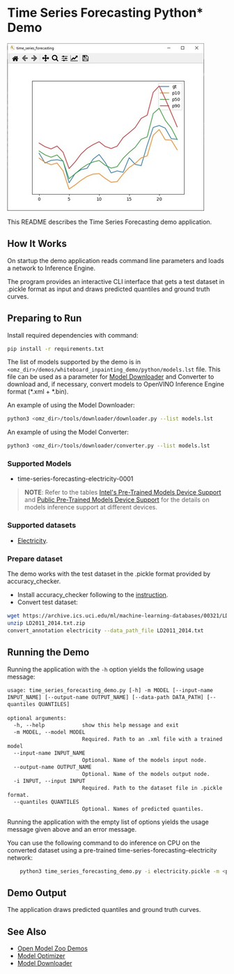 # Time Series Forecasting Python\* Demo

![example](./time_series_forecasting_demo.jpg)

This README describes the Time Series Forecasting demo application.

## How It Works

On startup the demo application reads command line parameters and loads a network to Inference Engine.

The program provides an interactive CLI interface that gets a test dataset in .pickle format as input and draws predicted quantiles and ground truth curves.

## Preparing to Run

Install required dependencies with command:

```sh
pip install -r requirements.txt
```

The list of models supported by the demo is in `<omz_dir>/demos/whiteboard_inpainting_demo/python/models.lst` file.
This file can be used as a parameter for [Model Downloader](../../../tools/downloader/README.md) and Converter to download and, if necessary, convert models to OpenVINO Inference Engine format (\*.xml + \*.bin).

An example of using the Model Downloader:

```sh
python3 <omz_dir>/tools/downloader/downloader.py --list models.lst
```

An example of using the Model Converter:

```sh
python3 <omz_dir>/tools/downloader/converter.py --list models.lst
```

### Supported Models

* time-series-forecasting-electricity-0001

> **NOTE**: Refer to the tables [Intel's Pre-Trained Models Device Support](../../../models/intel/device_support.md) and [Public Pre-Trained Models Device Support](../../../models/public/device_support.md) for the details on models inference support at different devices.

### Supported datasets

* [Electricity](https://archive.ics.uci.edu/ml/machine-learning-databases/00321/LD2011_2014.txt.zip).

### Prepare dataset

The demo works with the test dataset in the .pickle format provided by accuracy_checker.

* Install accuracy_checker following to the [instruction](../../../tools/accuracy_checker/README.md).
* Convert test dataset:

```sh
wget https://archive.ics.uci.edu/ml/machine-learning-databases/00321/LD2011_2014.txt.zip
unzip LD2011_2014.txt.zip
convert_annotation electricity --data_path_file LD2011_2014.txt
```

## Running the Demo

Running the application with the `-h` option yields the following usage message:

```
usage: time_series_forecasting_demo.py [-h] -m MODEL [--input-name INPUT_NAME] [--output-name OUTPUT_NAME] [--data-path DATA_PATH] [--quantiles QUANTILES]

optional arguments:
  -h, --help            show this help message and exit
  -m MODEL, --model MODEL
                        Required. Path to an .xml file with a trained model
  --input-name INPUT_NAME
                        Optional. Name of the models input node.
  --output-name OUTPUT_NAME
                        Optional. Name of the models output node.
  -i INPUT, --input INPUT
                        Required. Path to the dataset file in .pickle format.
  --quantiles QUANTILES
                        Optional. Names of predicted quantiles.
```

Running the application with the empty list of options yields the usage message given above and an error message.

You can use the following command to do inference on CPU on the converted dataset using a pre-trained time-series-forecasting-electricity network:

```sh
    python3 time_series_forecasting_demo.py -i electricity.pickle -m <path_to_model>/time-series-forecasting-electricity-0001.xml
```

## Demo Output

The application draws predicted quantiles and ground truth curves.

## See Also

* [Open Model Zoo Demos](../../README.md)
* [Model Optimizer](https://docs.openvinotoolkit.org/latest/_docs_MO_DG_Deep_Learning_Model_Optimizer_DevGuide.html)
* [Model Downloader](../../../tools/downloader/README.md)
